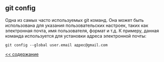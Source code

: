 ## git config

Одна из самых часто используемых git команд. Она может быть использована для указания пользовательских настроек, таких как электронная почта, имя пользователя, формат и т.д. К примеру, данная команда используется для установки адреса электронной почты:

```
git config --global user.email адрес@gmail.com
```

[<< содержание](./readme.md)